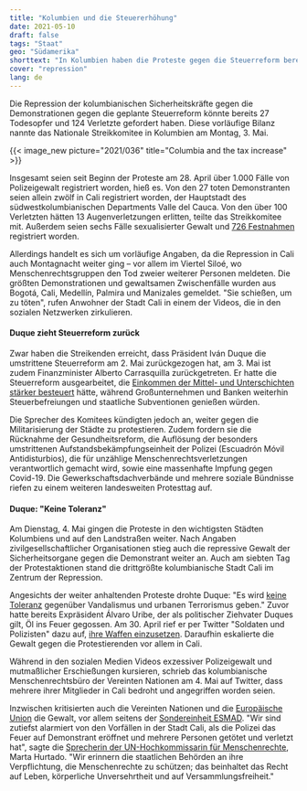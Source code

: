 ```yaml
---
title: "Kolumbien und die Steuererhöhung"
date: 2021-05-10
draft: false
tags: "Staat"
geo: "Südamerika"
shorttext: "In Kolumbien haben die Proteste gegen die Steuerreform bereits 27 Todesopfer gefunden. Die Medien und die Troll Maas schweigen."
cover: "repression"
lang: de
---
```


Die Repression der kolumbianischen Sicherheitskräfte gegen die Demonstrationen gegen die geplante Steuerreform könnte bereits 27 Todesopfer und 124 Verletzte gefordert haben. Diese vorläufige Bilanz nannte das Nationale Streikkomitee in Kolumbien am Montag, 3. Mai.

{{< image_new picture="2021/036" title="Columbia and the tax increase" >}}

Insgesamt seien seit Beginn der Proteste am 28. April über 1.000 Fälle von Polizeigewalt registriert worden, hieß es. Von den 27 toten Demonstranten seien allein zwölf in Cali registriert worden, der Hauptstadt des südwestkolumbianischen Departments Valle del Cauca. Von den über 100 Verletzten hätten 13 Augenverletzungen erlitten, teilte das Streikkomitee mit. Außerdem seien sechs Fälle sexualisierter Gewalt und [726 Festnahmen](https://www.contagioradio.com/defensoria-desaparecidos-paro-nacional/ "50 personas desaparecidas en el marco del Paro Nacional según Defensoría") registriert worden.

Allerdings handelt es sich um vorläufige Angaben, da die Repression in Cali auch Montagnacht weiter ging – vor allem im Viertel Siloé, wo Menschenrechtsgruppen den Tod zweier weiterer Personen meldeten. Die größten Demonstrationen und gewaltsamen Zwischenfälle wurden aus Bogotá, Cali, Medellín, Palmira und Manizales gemeldet. "Sie schießen, um zu töten", rufen Anwohner der Stadt Cali in einem der Videos, die in den sozialen Netzwerken zirkulieren.

#### Duque zieht Steuerreform zurück

Zwar haben die Streikenden erreicht, dass Präsident Iván Duque die umstrittene Steuerreform am 2. Mai zurückgezogen hat, am 3. Mai ist zudem Finanzminister Alberto Carrasquilla zurückgetreten. Er hatte die Steuerreform ausgearbeitet, die [Einkommen der Mittel- und Unterschichten stärker besteuert](https://amerika21.de/2021/05/250220/duque-nimmt-reform-zurueck-kolumbien "Generalstreik in Kolumbien siegt: Präsident Duque nimmt Steuerreform zurück") hätte, während Großunternehmen und Banken weiterhin Steuerbefreiungen und staatliche Subventionen genießen würden.

Die Sprecher des Komitees kündigten jedoch an, weiter gegen die Militarisierung der Städte zu protestieren. Zudem fordern sie die Rücknahme der Gesundheitsreform, die Auflösung der besonders umstrittenen Aufstandsbekämpfungseinheit der Polizei (Escuadrón Móvil Antidisturbios), die für unzählige Menschenrechtsverletzungen verantwortlich gemacht wird, sowie eine massenhafte Impfung gegen Covid-19. Die Gewerkschaftsdachverbände und mehrere soziale Bündnisse riefen zu einem weiteren landesweiten Protesttag auf.

#### Duque: "Keine Toleranz"

Am Dienstag, 4. Mai gingen die Proteste in den wichtigsten Städten Kolumbiens und auf den Landstraßen weiter. Nach Angaben zivilgesellschaftlicher Organisationen stieg auch die repressive Gewalt der Sicherheitsorgane gegen die Demonstrant weiter an. Auch am siebten Tag der Protestaktionen stand die drittgrößte kolumbianische Stadt Cali im Zentrum der Repression.

Angesichts der weiter anhaltenden Proteste drohte Duque: "Es wird [keine Toleranz](https://www.jornada.com.mx/notas/2021/05/04/mundo/unos-19-muertos-saldo-de-las-protestas-contra-la-reforma-tributaria-de-duque/ "Unos 19 muertos, saldo de las protestas contra la reforma tributaria de Duque") gegenüber Vandalismus und urbanen Terrorismus geben." Zuvor hatte bereits Expräsident Álvaro Uribe, der als politischer Ziehvater Duques gilt, Öl ins Feuer gegossen. Am 30. April rief er per Twitter "Soldaten und Polizisten" dazu auf, [ihre Waffen einzusetzen](https://elpais.com/internacional/2021-04-30/alvaro-uribe-llama-al-ejercito-a-que-utilice-las-armas-en-las-protestas-en-colombia.html "Álvaro Uribe llama al Ejército a que utilice las armas en las protestas en Colombia"). Daraufhin eskalierte die Gewalt gegen die Protestierenden vor allem in Cali.

Während in den sozialen Medien Videos exzessiver Polizeigewalt und mutmaßlicher Erschießungen kursieren, schrieb das kolumbianische Menschenrechtsbüro der Vereinten Nationen am 4. Mai auf Twitter, dass mehrere ihrer Mitglieder in Cali bedroht und angegriffen worden seien.

Inzwischen kritisierten auch die Vereinten Nationen und die [Europäische Union](https://www.jornada.com.mx/notas/2021/05/04/mundo/condenan-onu-y-ue-uso-excesivo-de-la-fuerza-en-colombia/ "Condenan ONU y UE uso excesivo de la fuerza en Colombia") die Gewalt, vor allem seitens der [Sondereinheit ESMAD](https://www.npla.de/thema/tagespolitik/geld-fuer-panzerwagen-statt-pandemie/ "Geld für Panzerwagen statt Pandemie"). "Wir sind zutiefst alarmiert von den Vorfällen in der Stadt Cali, als die Polizei das Feuer auf Demonstrant eröffnet und mehrere Personen getötet und verletzt hat", sagte die [Sprecherin der UN-Hochkommissarin für Menschenrechte](https://telesurtv.net/news/colombia-septimo-dia-protestas-paro-nacional-20210504-0010.html "Nuevas protestas en Colombia contra Gobierno de Iván Duque"), Marta Hurtado. "Wir erinnern die staatlichen Behörden an ihre Verpflichtung, die Menschenrechte zu schützen; das beinhaltet das Recht auf Leben, körperliche Unversehrtheit und auf Versammlungsfreiheit."

